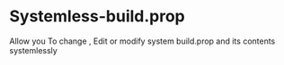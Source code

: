 # Systemless-build.prop
Allow you To change , Edit or modify system build.prop and its contents systemlessly
